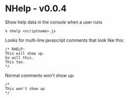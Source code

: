 NHelp - v0.0.4
=============

Show help data in the console when a user runs

	% nhelp <scriptname>.js

Looks for multi-line javascript comments that look like this:

  	/* RHELP:
  	This will show up.
  	So will this.
  	This too.
  	*/

Normal comments won't show up:

  	/*
  	This won't show up
  	*/
